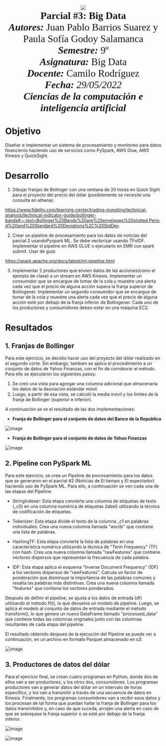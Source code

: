 <p align = center  
<br>
<img src="https://res-5.cloudinary.com/crunchbase-production/image/upload/c_lpad,h_256,w_256,f_auto,q_auto:eco/v1455514364/pim02bzqvgz0hibsra41.png" align="center"><br><FONT FACE="times new roman" SIZE=6>
<b>Parcial #3: Big Data</b>
<br>
<i><b>Autores:</b></i> Juan Pablo Barrios Suarez y Paula Sofía Godoy Salamanca
<br>
<i><b>Semestre:</b></i> 9º
<br>
<i><b>Asignatura:</b></i> Big Data
<br>
<i><b>Docente:</b></i> Camilo Rodríguez
<br>
<i><b>Fecha: </b>29/05/2022
<br>
<b>Ciencias de la computación e inteligencia artificial</b></i>
<br>
</FONT>
</p>

# Objetivo
Diseñar e implementar un sistema de procesamiento y monitoreo para datos financieros haciendo uso de servicios como PySpark, AWS Glue, AWS Kinesis y QuickSight.

# Desarrollo

1) Dibujar franjas de Bollinger con una ventana de 20 horas en Quick Sight para el proyecto del precio del dólar (posiblemente se necesite una consulta en athena).

https://www.fidelity.com/learning-center/trading-investing/technical-analysis/technical-indicator-guide/bollinger-bands#:~:text=Bollinger%20Bands%20are%20envelopes%20plotted,Period%20and%20Standard%20Deviations%2C%20StdDev.

2) Crear un pipeline de procesamiento para los datos de noticias del parcial 2 usandoPyspark ML. Se debe vectorizar usando TFxIDF. Implementar el pipeline en AWS GLUE o ejecutarlo en EMR con spark submit.
Usar de guía:

https://spark.apache.org/docs/latest/ml-pipeline.html

3) Implementar 2 productores que envíen datos de las acciones(como el ejemplo de clase) a un stream en AWS Kinesis. Implementar un consumidor que se encargue de tomar de la cola y muestre una alerta cada vez que el precio de alguna acción supera la franja superior de Bollingener. Implementar un segundo consumidor que se encargue de tomar de la cola y muestre una alerta cada vez que el  precio de alguna acción esté por debajo de la franja inferior de Bollingener. Cada uno de los productores y consumidores deben estar en una máquina EC2.

# Resultados

## 1. Franjas de Bollinger

Para este ejercicio, se decidio hacer uso del proyecto del dólar realizado en el segundo corte. Sin embargo, tambien se aplico el procedimiento a un conjunto de datos de Yahoo Finanzas, con el fin de corroborar el método. Para ello se ejecutaron los siguientes pasos:
1. Se creó una vista para agregar una columna adicional que almacenaria los datos de la desviación estándar móvil.
2. Luego, a partir de esa vista, se calculó la media móvil y los limites de la franja de Bollinger (superior e inferior).

A continuación se ve el resultado de las dos implementaciones:

- **Franja de Bollinger para el conjunto de datos del Banco de la Republica**

![image](https://github.com/JuanPabloBarrios30/Parcial_3_Big_Data/assets/89982238/b539bc49-47fb-4452-a6f8-8cdc5e826b12)
- **Franja de Bollinger para el conjunto de datos de Yahoo Finanzas**

![image](https://github.com/JuanPabloBarrios30/Parcial_3_Big_Data/assets/89982238/5a597938-a817-45d1-a3ac-18a9c695a815)

## 2. Pipeline con PySpark ML
Para este ejercicio, se crea un Pipeline de procesamiento para los datos que se generaron en el parcial #2 (Noticias de El tiempo y El espectador) haciendo uso de PySpark ML. Para ello, a continuación se ven cada una de las etapas del Pipeline:

- StringIndexer: Esta etapa convierte una columna de etiquetas de texto (_c0) en una columna numérica de etiquetas (label) utilizando la técnica de codificación de etiquetas.

- Tokenizer: Esta etapa divide el texto de la columna _c1 en palabras individuales. Crea una nueva columna llamada "words" que contiene una lista de palabras.

- HashingTF: Esta etapa convierte la lista de palabras en una característica numérica utilizando la técnica de "Term Frequency" (TF) con hash. Crea una nueva columna llamada "rawFeatures" que contiene vectores dispersos que representan la frecuencia de cada palabra.

- IDF: Esta etapa aplica el esquema "Inverse Document Frequency" (IDF) a los vectores dispersos de "rawFeatures". Calcula un factor de ponderación que disminuye la importancia de las palabras comunes y resalta las palabras más distintivas. Crea una nueva columna llamada "features" que contiene los vectores ponderados.

Después de definir el pipeline, se ajusta a los datos de entrada (df) utilizando el método fit(), lo que devuelve un modelo de pipeline. Luego, se aplica el modelo al conjunto de datos de entrada mediante el método transform(), lo que genera un nuevo DataFrame llamado "processed_data" que contiene todas las columnas originales junto con las columnas resultantes de cada etapa del pipeline.

El resultado obtenido despues de la ejecución del Pipeline se puede ver a continuación, en un archivo en formato Parquet almacenado en s3:

![image](https://github.com/JuanPabloBarrios30/Parcial_3_Big_Data/assets/89982238/483b6348-b1e1-4040-9c31-157183e444ff)

## 3. Productores de datos del dólar

Para el ejercicio final, se crean cuatro programas en Python, donde dos de ellos van a ser productores, y los otros dos, consumidores. Los programas productores van a generar datos del dólar en un intervalo de horas específico, y los van a transmitir a través de una secuencia de datos en Kinesis. Finalmente, los programas consumidores van a recibir esos datos y los procesan de tal forma que puedan hallar la franja de Bollinger para los datos transmitidos y, en caso de que suceda, arrojen una alerta en caso de que se sobrepase la franja superior o se esté por debajo de la franja inferior.

![image](https://github.com/JuanPabloBarrios30/Parcial_3_Big_Data/assets/89982238/60207297-55f7-43fa-9ae7-b7a7d64082f3)

![image](https://github.com/JuanPabloBarrios30/Parcial_3_Big_Data/assets/89982238/c1826056-31d9-4b36-9a81-4aa39fd62a88)

